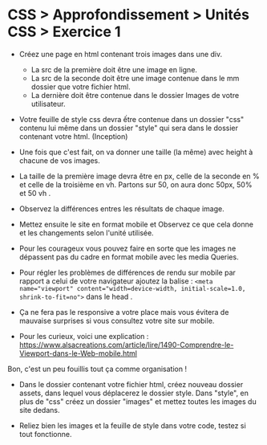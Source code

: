 # CSS > Approfondissement > Unités CSS > Exercice 1

* Créez une page en html contenant trois images dans une div.

  * La src de la première doit être une image en ligne.
  * La src de la seconde doit être une image contenue dans le mm dossier que votre fichier html.
  * La dernière doit être contenue dans le dossier Images de votre utilisateur.

* Votre feuille de style css devra ếtre contenue dans un dossier "css" contenu lui même dans un dossier "style" qui sera dans le dossier contenant votre html. (Inception)

* Une fois que c'est fait, on va donner une taille (la même) avec height à chacune de vos images.
* La taille de la première image devra être en px, celle de la seconde en % et celle de la troisième en vh. Partons sur 50, on aura donc 50px, 50% et 50 vh .

* Observez la différences entres les résultats de chaque image.

* Mettez ensuite le site en format mobile et Observez ce que cela donne et les changements selon
l'unité utilisée.

* Pour les courageux vous pouvez faire en sorte que les images ne dépassent pas du cadre en format mobile avec les media Queries.
* Pour régler les problèmes de différences de rendu sur mobile  par rapport a celui de votre navigateur ajoutez la balise :
`<meta name="viewport" content="width=device-width, initial-scale=1.0, shrink-to-fit=no">`
dans le head .
* Ça ne fera pas le responsive a votre place mais vous évitera de mauvaise surprises si vous consultez votre site sur mobile.

* Pour les curieux, voici une explication : https://www.alsacreations.com/article/lire/1490-Comprendre-le-Viewport-dans-le-Web-mobile.html

Bon, c'est un peu fouillis tout ça comme organisation !

* Dans le dossier contenant votre fichier html, créez nouveau dossier assets, dans lequel vous déplacerez le dossier style. Dans "style", en plus de "css" créez un dossier "images" et mettez toutes les images du site dedans.

* Reliez bien les images et la feuille de style dans votre code, testez si tout fonctionne.
